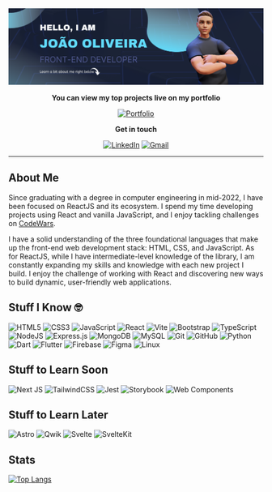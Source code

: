<div id="presentation" align="center">
  <img src="./github-cover.png" alt="cover image"/>
  
  <strong>You can view my top projects live on my portfolio</strong>
  
  <a href="https://joao-oliveira-portfolio.vercel.app">![Portfolio](https://img.shields.io/badge/Portfolio-0078d7.svg?style=for-the-badge&logo=visual-studio-code&logoColor=white)</a>
  
  <strong>Get in touch</strong>
  
  <a href="https://linkedin.com/in/de-oliveira-joao">![LinkedIn](https://img.shields.io/badge/linkedin-%230077B5.svg?style=for-the-badge&logo=linkedin&logoColor=white)</a>
  <a href="mailto:deoliveira.jvm@gmail.com">![Gmail](https://img.shields.io/badge/Gmail-D14836?style=for-the-badge&logo=gmail&logoColor=white)</a>
  <hr/>
</div>

## About Me

Since graduating with a degree in computer engineering in mid-2022, I have been focused on ReactJS and its ecosystem. I spend my time developing projects using React and vanilla JavaScript, and I enjoy tackling challenges on <a href="https://www.codewars.com/users/jvmdo">CodeWars</a>.

I have a solid understanding of the three foundational languages that make up the front-end web development stack: HTML, CSS, and JavaScript. As for ReactJS, while I have intermediate-level knowledge of the library, I am constantly expanding my skills and knowledge with each new project I build. I enjoy the challenge of working with React and discovering new ways to build dynamic, user-friendly web applications.

## Stuff I Know 🤓

![HTML5](https://img.shields.io/badge/html5-%23E34F26.svg?style=for-the-badge&logo=html5&logoColor=white)
![CSS3](https://img.shields.io/badge/css3-%231572B6.svg?style=for-the-badge&logo=css3&logoColor=white)
![JavaScript](https://img.shields.io/badge/javascript-%23323330.svg?style=for-the-badge&logo=javascript&logoColor=%23F7DF1E)
![React](https://img.shields.io/badge/react-%2320232a.svg?style=for-the-badge&logo=react&logoColor=%2361DAFB)
![Vite](https://img.shields.io/badge/Vite-B73BFE?style=for-the-badge&logo=vite&logoColor=FFD62E)
![Bootstrap](https://img.shields.io/badge/bootstrap-%23563D7C.svg?style=for-the-badge&logo=bootstrap&logoColor=white)
![TypeScript](https://img.shields.io/badge/typescript-%23007ACC.svg?style=for-the-badge&logo=typescript&logoColor=white)
![NodeJS](https://img.shields.io/badge/node.js-6DA55F?style=for-the-badge&logo=node.js&logoColor=white)
![Express.js](https://img.shields.io/badge/express.js-%23404d59.svg?style=for-the-badge&logo=express&logoColor=%2361DAFB)
![MongoDB](https://img.shields.io/badge/MongoDB-%234ea94b.svg?style=for-the-badge&logo=mongodb&logoColor=white)
![MySQL](https://img.shields.io/badge/mysql-%2300f.svg?style=for-the-badge&logo=mysql&logoColor=white)
![Git](https://img.shields.io/badge/git-%23F05033.svg?style=for-the-badge&logo=git&logoColor=white)
![GitHub](https://img.shields.io/badge/github-%23121011.svg?style=for-the-badge&logo=github&logoColor=white)
![Python](https://img.shields.io/badge/python-3670A0?style=for-the-badge&logo=python&logoColor=ffdd54)
![Dart](https://img.shields.io/badge/dart-%230175C2.svg?style=for-the-badge&logo=dart&logoColor=white)
![Flutter](https://img.shields.io/badge/Flutter-%2302569B.svg?style=for-the-badge&logo=Flutter&logoColor=white)
![Firebase](https://img.shields.io/badge/Firebase-FFCA28?style=for-the-badge&logo=Firebase&logoColor=F57C00)
![Figma](https://img.shields.io/badge/figma-%23a259ff.svg?style=for-the-badge&logo=figma&logoColor=white)
![Linux](https://img.shields.io/badge/Linux-bef389?style=for-the-badge&logo=linux&logoColor=black)

## Stuff to Learn Soon

![Next JS](https://img.shields.io/badge/Next-black?style=for-the-badge&logo=next.js&logoColor=white)
![TailwindCSS](https://img.shields.io/badge/tailwindcss-%2338B2AC.svg?style=for-the-badge&logo=tailwind-css&logoColor=white)
![Jest](https://img.shields.io/badge/-jest-%23C21325?style=for-the-badge&logo=jest&logoColor=white)
![Storybook](https://img.shields.io/badge/-Storybook-FF4785?style=for-the-badge&logo=storybook&logoColor=white)
![Web Components](https://img.shields.io/badge/Web%20Components-%23ff6347.svg?style=for-the-badge&logoColor=white)

## Stuff to Learn Later
![Astro](https://img.shields.io/badge/Astro-0C1222?style=for-the-badge&logo=astro&logoColor=FDFDFE)
![Qwik](https://img.shields.io/badge/Qwik-1DA1F2?style=for-the-badge&logoColor=white)
![Svelte](https://img.shields.io/badge/Svelte-4A4A55?style=for-the-badge&logo=svelte&logoColor=FF3E00)
![SvelteKit](https://img.shields.io/badge/SvelteKit-FF3E00?style=for-the-badge&logo=Svelte&logoColor=white)

## Stats
[![Top Langs](https://github-readme-stats.vercel.app/api/top-langs/?username=jvmdo&exclude_repo=cg-stuffs,rna-pp1-2020&layout=compact&theme=vision-friendly-dark)](https://github.com/anuraghazra/github-readme-stats)


